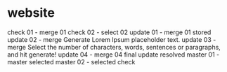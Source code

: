 # website

check 01 - merge 01
check 02 - select 02
update 01 - merge 01 stored
update 02 - merge Generate Lorem Ipsum placeholder text.
update 03 - merge Select the number of characters, words, sentences or paragraphs, and hit generate!
update 04 - merge 04 final update
resolved
master 01 - master selected
master 02 - selected check

